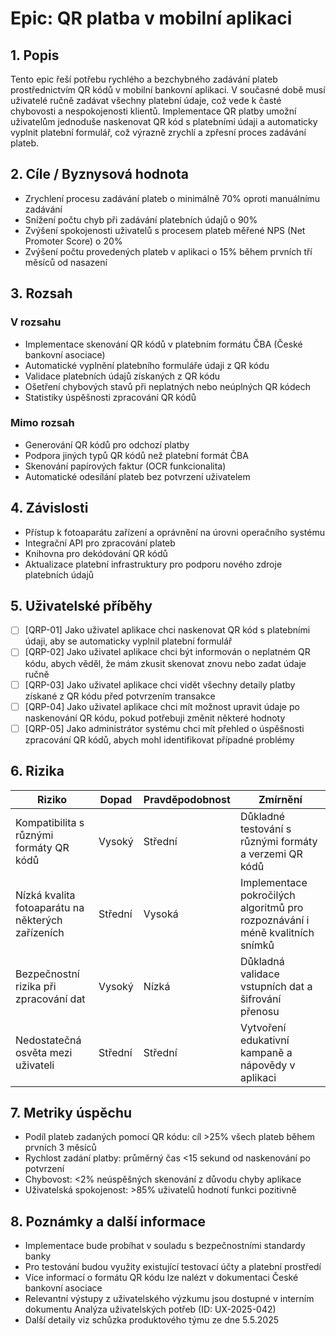 # Epic: QR platba v mobilní aplikaci

## 1. Popis

Tento epic řeší potřebu rychlého a bezchybného zadávání plateb prostřednictvím QR kódů v mobilní bankovní aplikaci. V současné době musí uživatelé ručně zadávat všechny platební údaje, což vede k časté chybovosti a nespokojenosti klientů. Implementace QR platby umožní uživatelům jednoduše naskenovat QR kód s platebními údaji a automaticky vyplnit platební formulář, což výrazně zrychlí a zpřesní proces zadávání plateb.

## 2. Cíle / Byznysová hodnota

- Zrychlení procesu zadávání plateb o minimálně 70% oproti manuálnímu zadávání
- Snížení počtu chyb při zadávání platebních údajů o 90%
- Zvýšení spokojenosti uživatelů s procesem plateb měřené NPS (Net Promoter Score) o 20%
- Zvýšení počtu provedených plateb v aplikaci o 15% během prvních tří měsíců od nasazení

## 3. Rozsah

### V rozsahu

- Implementace skenování QR kódů v platebním formátu ČBA (České bankovní asociace)
- Automatické vyplnění platebního formuláře údaji z QR kódu
- Validace platebních údajů získaných z QR kódu
- Ošetření chybových stavů při neplatných nebo neúplných QR kódech
- Statistiky úspěšnosti zpracování QR kódů

### Mimo rozsah

- Generování QR kódů pro odchozí platby
- Podpora jiných typů QR kódů než platební formát ČBA
- Skenování papírových faktur (OCR funkcionalita)
- Automatické odesílání plateb bez potvrzení uživatelem

## 4. Závislosti

- Přístup k fotoaparátu zařízení a oprávnění na úrovni operačního systému
- Integrační API pro zpracování plateb
- Knihovna pro dekódování QR kódů
- Aktualizace platební infrastruktury pro podporu nového zdroje platebních údajů

## 5. Uživatelské příběhy

- [ ] [QRP-01] Jako uživatel aplikace chci naskenovat QR kód s platebními údaji, aby se automaticky vyplnil platební formulář
- [ ] [QRP-02] Jako uživatel aplikace chci být informován o neplatném QR kódu, abych věděl, že mám zkusit skenovat znovu nebo zadat údaje ručně
- [ ] [QRP-03] Jako uživatel aplikace chci vidět všechny detaily platby získané z QR kódu před potvrzením transakce
- [ ] [QRP-04] Jako uživatel aplikace chci mít možnost upravit údaje po naskenování QR kódu, pokud potřebuji změnit některé hodnoty
- [ ] [QRP-05] Jako administrátor systému chci mít přehled o úspěšnosti zpracování QR kódů, abych mohl identifikovat případné problémy

## 6. Rizika

| Riziko                                     | Dopad     | Pravděpodobnost | Zmírnění                                                                    |
| ------------------------------------------ | --------- | --------------- | --------------------------------------------------------------------------- |
| Kompatibilita s různými formáty QR kódů    | Vysoký    | Střední         | Důkladné testování s různými formáty a verzemi QR kódů                      |
| Nízká kvalita fotoaparátu na některých zařízeních | Střední   | Vysoká      | Implementace pokročilých algoritmů pro rozpoznávání i méně kvalitních snímků |
| Bezpečnostní rizika při zpracování dat     | Vysoký    | Nízká          | Důkladná validace vstupních dat a šifrování přenosu                         |
| Nedostatečná osvěta mezi uživateli         | Střední   | Střední         | Vytvoření edukativní kampaně a nápovědy v aplikaci                          |

## 7. Metriky úspěchu

- Podíl plateb zadaných pomocí QR kódu: cíl >25% všech plateb během prvních 3 měsíců
- Rychlost zadání platby: průměrný čas <15 sekund od naskenování po potvrzení
- Chybovost: <2% neúspěšných skenování z důvodu chyby aplikace
- Uživatelská spokojenost: >85% uživatelů hodnotí funkci pozitivně

## 8. Poznámky a další informace

- Implementace bude probíhat v souladu s bezpečnostními standardy banky
- Pro testování budou využity existující testovací účty a platební prostředí
- Více informací o formátu QR kódu lze nalézt v dokumentaci České bankovní asociace
- Relevantní výstupy z uživatelského výzkumu jsou dostupné v interním dokumentu Analýza uživatelských potřeb (ID: UX-2025-042)
- Další detaily viz schůzka produktového týmu ze dne 5.5.2025
